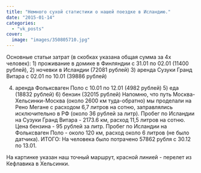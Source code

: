 ```yaml
---
title: "Немного сухой статистики о нашей поездке в Исландию."
date: "2015-01-14"
categories: 
  - "vk_posts"
cover:
  image: "images/350805710.jpg"
---
```


Основные статьи затрат (в скобках указана общая сумма за 4х человек): 1) проживание в домике в Финляндии с 31.01 по 02.01 (11400 рублей), 2) ночевки в Исландии (72081 рублей) 3) аренда Сузуки Гранд Витара с 02.01 по 10.01 (39886 рублей)

<!--more-->

4) аренда Фольксваген Поло с 10.01 по 12.01 (4982 рублей) 5) еда (18832 рублей) 6) бензин (32015 рублей) Напомню, что путь Москва-Хельсинки-Москва (около 2600 км туда-обратно) мы проделали на Рено Мегане с расходом 6,7 литров на сотню, заправлялись исключительно в РФ (около 36 рублей за литр). Пробег по Исландии на Сузуки Гранд Витара - 2173.6 км, расход 11,5 литров на сотню. Цена бензина - 95 рублей за литр. Пробег по Исландии на Фольксваген Поло - около 120 км, расход около 6 литров (не было датчика). ИТОГО: На человека было потрачено 57862 рубля с 30.12 по 13.01.

На картинке указан наш точный маршрут, красной линией - перелет из Кефлавика в Хельсинки.
